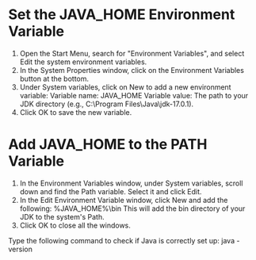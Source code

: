 # Set the JAVA_HOME Environment Variable

1. Open the Start Menu, search for "Environment Variables", and select Edit the system environment variables.
2. In the System Properties window, click on the Environment Variables button at the bottom.
3. Under System variables, click on New to add a new environment variable:
    Variable name: JAVA_HOME
    Variable value: The path to your JDK directory (e.g., C:\Program Files\Java\jdk-17.0.1).
4. Click OK to save the new variable.

# Add JAVA_HOME to the PATH Variable

1. In the Environment Variables window, under System variables, scroll down and find the Path variable. Select it and click Edit.
2. In the Edit Environment Variable window, click New and add the following:
    %JAVA_HOME%\bin
    This will add the bin directory of your JDK to the system's Path.
3. Click OK to close all the windows.

Type the following command to check if Java is correctly set up:
java -version